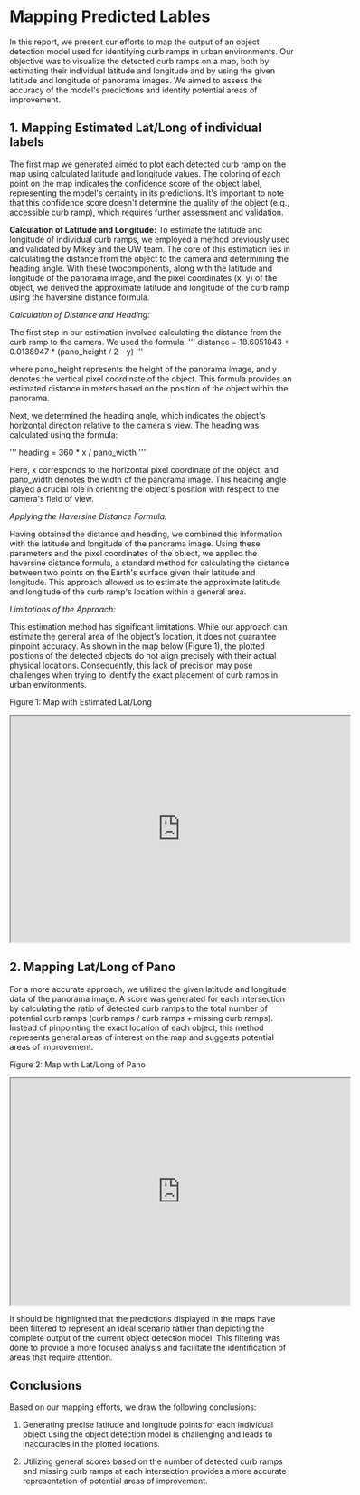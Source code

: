 # Mapping Predicted Lables

In this report, we present our efforts to map the output of an object detection model used for identifying curb ramps in urban environments. Our objective was to visualize the detected curb ramps on a map, both by estimating their individual latitude and longitude and by using the given latitude and longitude of panorama images. We aimed to assess the accuracy of the model's predictions and identify potential areas of improvement.

## 1. Mapping Estimated Lat/Long of individual labels

The first map we generated aimed to plot each detected curb ramp on the map using calculated latitude and longitude values. The coloring of each point on the map indicates the confidence score of the object label, representing the model's certainty in its predictions. It's important to note that this confidence score doesn't determine the quality of the object (e.g., accessible curb ramp), which requires further assessment and validation.

**Calculation of Latitude and Longitude:**
To estimate the latitude and longitude of individual curb ramps, we employed a method previously used and validated by Mikey and the UW team. The core of this estimation lies in calculating the distance from the object to the camera and determining the heading angle. With these twocomponents, along with the latitude and longitude of the panorama image, and the pixel coordinates (x, y) of the object, we derived the approximate latitude and longitude of the curb ramp using the haversine distance formula.

_Calculation of Distance and Heading:_

The first step in our estimation involved calculating the distance from the curb ramp to the camera. We used the formula:
'''
distance = 18.6051843 + 0.0138947 * (pano_height / 2 - y)
'''

where pano_height represents the height of the panorama image, and y denotes the vertical pixel coordinate of the object. This formula provides an estimated distance in meters based on the position of the object within the panorama.

Next, we determined the heading angle, which indicates the object's horizontal direction relative to the camera's view. The heading was calculated using the formula:

'''
heading = 360 * x / pano_width
'''

Here, x corresponds to the horizontal pixel coordinate of the object, and pano_width denotes the width of the panorama image. This heading angle played a crucial role in orienting the object's position with respect to the camera's field of view.

_Applying the Haversine Distance Formula:_

Having obtained the distance and heading, we combined this information with the latitude and longitude of the panorama image. Using these parameters and the pixel coordinates of the object, we applied the haversine distance formula, a standard method for calculating the distance between two points on the Earth's surface given their latitude and longitude. This approach allowed us to estimate the approximate latitude and longitude of the curb ramp's location within a general area.

_Limitations of the Approach:_

This estimation method has significant limitations. While our approach can estimate the general area of the object's location, it does not guarantee pinpoint accuracy. As shown in the map below (Figure 1), the plotted positions of the detected objects do not align precisely with their actual physical locations. Consequently, this lack of precision may pose challenges when trying to identify the exact placement of curb ramps in urban environments.

Figure 1: Map with Estimated Lat/Long
<iframe src="https://camwirth.github.io/sidewalk/cv_summary_USU/maps/html_files/map.html" width="600" height="400"></iframe>


## 2. Mapping Lat/Long of Pano

For a more accurate approach, we utilized the given latitude and longitude data of the panorama image. A score was generated for each intersection by calculating the ratio of detected curb ramps to the total number of potential curb ramps (curb ramps / curb ramps + missing curb ramps). Instead of pinpointing the exact location of each object, this method represents general areas of interest on the map and suggests potential areas of improvement.

Figure 2: Map with Lat/Long of Pano

<iframe src="https://camwirth.github.io/sidewalk/cv_summary_USU/maps/html_files/map.html" width="600" height="400"></iframe>
<!-- look into why the images don't pop up?? -->

 It should be highlighted that the predictions displayed in the maps have been filtered to represent an ideal scenario rather than depicting the complete output of the current object detection model. This filtering was done to provide a more focused analysis and facilitate the identification of areas that require attention.

## Conclusions

Based on our mapping efforts, we draw the following conclusions:

1. Generating precise latitude and longitude points for each individual object using the object detection model is challenging and leads to inaccuracies in the plotted locations.

2. Utilizing general scores based on the number of detected curb ramps and missing curb ramps at each intersection provides a more accurate representation of potential areas of improvement.